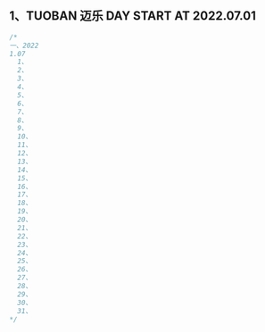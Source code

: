 <a name="1"></a>
## 1、TUOBAN 迈乐 DAY START AT 2022.07.01
```JavaScript
/*
一、2022
1.07
  1、
  2、
  3、
  4、
  5、
  6、
  7、
  8、
  9、
  10、
  11、
  12、
  13、
  14、
  15、
  16、
  17、
  18、
  19、
  20、
  21、
  22、
  23、
  24、
  25、
  26、
  27、
  28、
  29、
  30、
  31、
*/
```